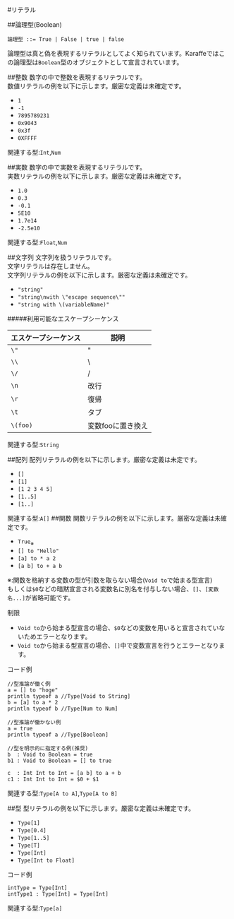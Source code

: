 #リテラル

##論理型(Boolean)
```
論理型 ::= True | False | true | false
```
論理型は真と偽を表現するリテラルとしてよく知られています。Karaffeではこの論理型は`Boolean`型のオブジェクトとして宣言されています。

##整数
数字の中で整数を表現するリテラルです。    
数値リテラルの例を以下に示します。厳密な定義は未確定です。  

 * `1`
 * `-1`
 * `7895789231`
 * `0x9043`
 * `0x3f`
 * `0XFFFF`

関連する型:`Int`,`Num`
 
##実数
数字の中で実数を表現するリテラルです。  
実数リテラルの例を以下に示します。厳密な定義は未確定です。  

 * `1.0`
 * `0.3`
 * `-0.1`
 * `5E10`
 * `1.7e14`
 * `-2.5e10`

関連する型:`Float`,`Num`

##文字列
文字列を扱うリテラルです。  
文字リテラルは存在しません。  
文字列リテラルの例を以下に示します。厳密な定義は未確定です。  

 * `"string"`
 * `"string\nwith \"escape sequence\""`
 * `"string with \(variableName)"`

#####利用可能なエスケープシーケンス

| エスケープシーケンス | 説明 |
|---|---|
| `\"` | "
| `\\` | \
| `\/` | /
| `\n` | 改行
| `\r` | 復帰
| `\t` | タブ
| `\(foo)` | 変数fooに置き換え

関連する型:`String`

##配列
配列リテラルの例を以下に示します。厳密な定義は未定です。

* `[]`
* `[1]`
* `[1 2 3 4 5]`
* `[1..5]`
* `[1..]`

関連する型:`A[]`
##関数
関数リテラルの例を以下に示します。厳密な定義は未確定です。  

* `True`<sub>※</sub>
* `[] to "Hello"`
* `[a] to * a 2`
* `[a b] to + a b`

※:関数を格納する変数の型が引数を取らない場合(`Void to`で始まる型宣言)  
もしくは`$0`などの暗黙宣言される変数名に別名を付与しない場合、`[]`、`[変数名...]`が省略可能です。  

制限

* `Void to`から始まる型宣言の場合、`$0`などの変数を用いると宣言されていないためエラーとなります。  
* `Void to`から始まる型宣言の場合、`[]`中で変数宣言を行うとエラーとなります。
 
コード例
```
//型推論が働く例
a = [] to "hoge"
println typeof a //Type[Void to String]
b = [a] to a * 2
println typeof b //Type[Num to Num]

//型推論が働かない例
a = true
println typeof a //Type[Boolean]

//型を明示的に指定する例(推奨)
b  : Void to Boolean = true
b1 : Void to Boolean = [] to true

c  : Int Int to Int = [a b] to a + b
c1 : Int Int to Int = $0 + $1

```

関連する型:`Type[A to A]`,`Type[A to B]`

##型
型リテラルの例を以下に示します。厳密な定義は未確定です。  

* `Type[1]`
* `Type[0.4]`
* `Type[1..5]`
* `Type[T]`
* `Type[Int]`
* `Type[Int to Float]`

コード例
```
intType = Type[Int]
intType1 : Type[Int] = Type[Int]

```
関連する型:`Type[a]`